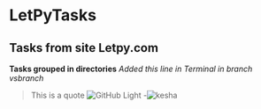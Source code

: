 # LetPyTasks
## Tasks from site Letpy.com 
__Tasks grouped in directories__
*Added this line in Terminal in branch vsbranch*
>This is a quote
![GitHub Light](https://github.com/github-light.png#gh-dark-mode-only)
-![kesha](https://avatars.githubusercontent.com/u/89039235?s=40&v=4)
